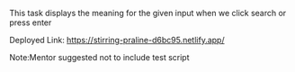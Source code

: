 This task displays the meaning for the given input when we click search or press enter

Deployed Link:
https://stirring-praline-d6bc95.netlify.app/


Note:Mentor suggested not to include test script
